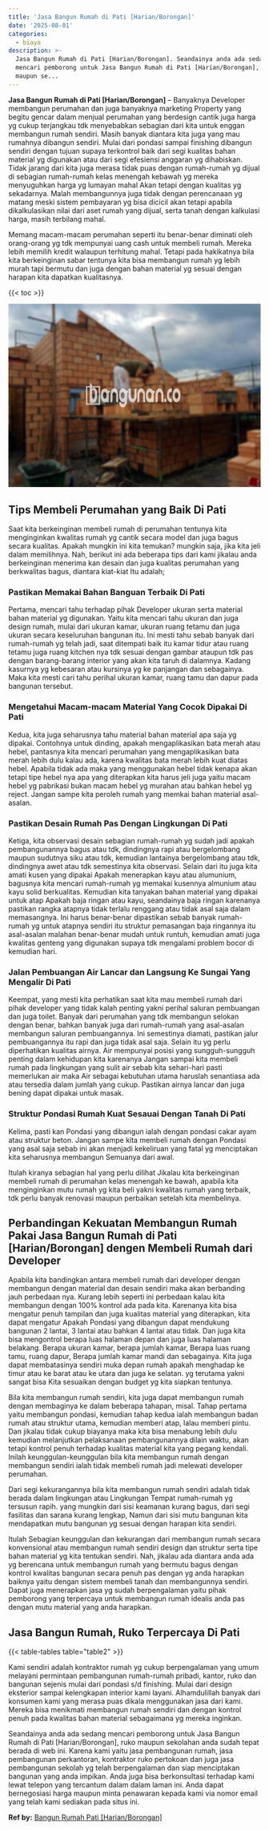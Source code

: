 ```yaml
---
title: 'Jasa Bangun Rumah di Pati [Harian/Borongan]'
date: '2025-08-01'
categories:
  - biaya
description: >-
  Jasa Bangun Rumah di Pati [Harian/Borongan]. Seandainya anda ada sedang
  mencari pemborong untuk Jasa Bangun Rumah di Pati [Harian/Borongan], ruko
  maupun se...
---
```


**Jasa Bangun Rumah di Pati \[Harian/Borongan\]** – Banyaknya Developer membangun perumahan dan juga banyaknya marketing Property yang begitu gencar dalam menjual perumahan yang berdesign cantik juga harga yg cukup terjangkau tdk menyebabkan sebagian dari kita untuk enggan membangun rumah sendiri. Masih banyak diantara kita juga yang mau rumahnya dibangun sendiri. Mulai dari pondasi sampai finishing dibangun sendiri dengan tujuan supaya terkontrol baik dari segi kualitas bahan material yg digunakan atau dari segi efesiensi anggaran yg dihabiskan. Tidak jarang dari kita juga merasa tidak puas dengan rumah-rumah yg dijual di sebagian rumah-rumah kelas menengah kebawah yg mereka menyuguhkan harga yg lumayan mahal Akan tetapi dengan kualitas yg sekadarnya. Malah membangunnya juga tidak dengan perencanaan yg matang meski sistem pembayaran yg bisa dicicil akan tetapi apabila dikalkulasikan nilai dari aset rumah yang dijual, serta tanah dengan kalkulasi harga, masih terbilang mahal.

Memang macam-macam perumahan seperti itu benar-benar diminati oleh orang-orang yg tdk mempunyai uang cash untuk membeli rumah. Mereka lebih memilih kredit walaupun terhitung mahal. Tetapi pada hakikatnya bila kita berkeinginan sabar tentunya kita bisa membangun rumah yg lebih murah tapi bermutu dan juga dengan bahan material yg sesuai dengan harapan kita dapatkan kualitasnya.

{{< toc >}}

![Jasa Bangun Rumah di Pati [Harian/Borongan]](/images/borong-bangunan-27.png)

## Tips Membeli Perumahan yang Baik Di Pati

Saat kita berkeinginan membeli rumah di perumahan tentunya kita menginginkan kwalitas rumah yg cantik secara model dan juga bagus secara kualitas. Apakah mungkin ini kita temukan? mungkin saja, jika kita jeli dalam memilihnya. Nah, berikut ini ada beberapa tips dari kami jikalau anda berkeinginan menerima kan desain dan juga kualitas perumahan yang berkwalitas bagus, diantara kiat-kiat Itu adalah;

### Pastikan Memakai Bahan Banguan Terbaik Di Pati

Pertama, mencari tahu terhadap pihak Developer ukuran serta material bahan material yg digunakan. Yaitu kita mencari tahu ukuran dan juga design rumah, mulai dari ukuran kamar, ukuran ruang tetamu dan juga ukuran secara keseluruhan bangunan itu. Ini mesti tahu sebab banyak dari rumah-rumah yg telah jadi, saat ditempati baik itu kamar tidur atau ruang tetamu juga ruang kitchen nya tdk sesuai dengan gambar ataupun tdk pas dengan barang-barang interior yang akan kita taruh di dalamnya. Kadang kasurnya yg kebesaran atau kursinya yg ke panjangan dan sebagainya. Maka kita mesti cari tahu perihal ukuran kamar, ruang tamu dan dapur pada bangunan tersebut.

### Mengetahui Macam-macam Material Yang Cocok Dipakai Di Pati

Kedua, kita juga seharusnya tahu material bahan material apa saja yg dipakai. Contohnya untuk dinding, apakah mengaplikasikan bata merah atau hebel, pantasnya kita mencari perumahan yang mengaplikasikan bata merah lebih dulu kalau ada, karena kwalitas bata merah lebih kuat diatas hebel. Apabila tidak ada maka yang menggunakan hebel tidak kenapa akan tetapi tipe hebel nya apa yang diterapkan kita harus jeli juga yaitu macam hebel yg pabrikasi bukan macam hebel yg murahan atau bahkan hebel yg reject. Jangan sampe kita peroleh rumah yang memkai bahan material asal-asalan.

### Pastikan Desain Rumah Pas Dengan Lingkungan Di Pati

Ketiga, kita observasi desain sebagian rumah-rumah yg sudah jadi apakah pembangunannya bagus atau tdk, dindingnya rapi atau bergelombang maupun sudutnya siku atau tdk, kemudian lantainya bergelombang atau tdk, dindingnya awet atau tdk semestinya kita observasi. Selain dari itu juga kita amati kusen yang dipakai Apakah menerapkan kayu atau alumunium, bagusnya kita mencari rumah-rumah yg memakai kusennya almunium atau kayu solid berkualitas. Kemudian kita tanyakan bahan material yang dipakai untuk atap Apakah baja ringan atau kayu, seandainya baja ringan karenanya pastikan rangka atapnya tidak terlalu renggang atau tidak asal saja dalam memasangnya. Ini harus benar-benar dipastikan sebab banyak rumah-rumah yg untuk atapnya sendiri itu struktur pemasangan baja ringannya itu asal-asalan malahan benar-benar mudah untuk runtuh, kemudian amati juga kwalitas genteng yang digunakan supaya tdk mengalami problem bocor di kemudian hari.

### Jalan Pembuangan Air Lancar dan Langsung Ke Sungai Yang Mengalir Di Pati

Keempat, yang mesti kita perhatikan saat kita mau membeli rumah dari pihak developer yang tidak kalah penting yakni perihal saluran pembuangan dan juga toilet. Banyak dari perumahan yang tdk membangun selokan dengan benar, bahkan banyak juga dari rumah-rumah yang asal-asalan membangun saluran pembuangannya. Ini semestinya diamati, pastikan jalur pembuangannya itu rapi dan juga tidak asal saja. Selain itu yg perlu diperhatikan kualitas airnya. Air mempunyai posisi yang sungguh-sungguh penting dalam kehidupan kita karenanya Jangan sampai kita membeli rumah pada lingkungan yang sulit air sebab kita sehari-hari pasti memerlukan air maka Air sebagai kebutuhan utama haruslah senantiasa ada atau tersedia dalam jumlah yang cukup. Pastikan airnya lancar dan juga bening dapat dipakai untuk masak.

### Struktur Pondasi Rumah Kuat Sesauai Dengan Tanah Di Pati

Kelima, pasti kan Pondasi yang dibangun ialah dengan pondasi cakar ayam atau struktur beton. Jangan sampe kita membeli rumah dengan Pondasi yang asal saja sebab ini akan menjadi kekeliruan yang fatal yg menciptakan kita seharusnya membangun Semuanya dari awal.

Itulah kiranya sebagian hal yang perlu dilihat Jikalau kita berkeinginan membeli rumah di perumahan kelas menengah ke bawah, apabila kita menginginkan mutu rumah yg kita beli yakni kwalitas rumah yang terbaik, tdk perlu banyak renovasi maupun perbaikan setelah kita membelinya.

## Perbandingan Kekuatan Membangun Rumah Pakai Jasa Bangun Rumah di Pati \[Harian/Borongan\] dengen Membeli Rumah dari Developer

Apabila kita bandingkan antara membeli rumah dari developer dengan membangun dengan material dan desain sendiri maka akan berbanding jauh perbedaan nya. Kurang lebih seperti ini perbedaan kalau kita membangun dengan 100% kontrol ada pada kita. Karenanya kita bisa mengatur penuh tampilan dan juga kualitas material yang diterapkan, kita dapat mengatur Apakah Pondasi yang dibangun dapat mendukung bangunan 2 lantai, 3 lantai atau bahkan 4 lantai atau tidak. Dan juga kita bisa mengontrol berapa luas halaman depan dan juga luas halaman belakang. Berapa ukuran kamar, berapa jumlah kamar, Berapa luas ruang tamu, ruang dapur, Berapa jumlah kamar mandi dan sebagainya. Kita juga dapat membatasinya sendiri muka depan rumah apakah menghadap ke timur atau ke barat atau ke utara dan juga ke selatan. yg terutama yakni sangat bisa Kita sesuaikan dengan budget yg kita siapkan tentunya.

Bila kita membangun rumah sendiri, kita juga dapat membangun rumah dengan membaginya ke dalam beberapa tahapan, misal. Tahap pertama yaitu membangun pondasi, kemudian tahap kedua ialah membangun badan rumah atau struktur utama, kemudian memberi atap, lalau memberi pintu. Dan jikalau tidak cukup biayanya maka kita bisa menabung lebih dulu kemudian melanjutkan pelaksanaan pembangunannya dilain waktu, akan tetapi kontrol penuh terhadap kualitas material kita yang pegang kendali. Inilah keunggulan-keunggulan bila kita membangun rumah dengan membangun sendiri ialah tidak membeli rumah jadi melewati developer perumahan.

Dari segi kekurangannya bila kita membangun rumah sendiri adalah tidak berada dalam lingkungan atau Lingkungan Tempat rumah-rumah yg tersusun rapih. yang mungkin dari sisi keamanan kurang bagus, dari segi fasilitas dan sarana kurang lengkap, Namun dari sisi mutu bangunan kita mendapatkan mutu bangunan yg sesuai dengan harapan kita sendiri.

Itulah Sebagian keunggulan dan kekurangan dari membangun rumah secara konvensional atau membangun rumah sendiri design dan struktur serta tipe bahan material yg kita tentukan sendiri. Nah, jikalau ada diantara anda ada yg berencana untuk membangun rumah yang bermutu bagus dengan kontrol kwalitas bangunan secara penuh pas dengan yg anda harapkan baiknya yaitu dengan sistem membeli tanah dan membangunnya sendiri. Dapat juga menerapkan jasa yg sudah berpengalaman yaitu pihak pemborong yang terpercaya untuk membangun rumah idealis anda pas dengan mutu material yang anda harapkan.

## Jasa Bangun Rumah, Ruko Terpercaya Di Pati

{{< table-tables table="table2" >}}

Kami sendiri adalah kontraktor rumah yg cukup berpengalaman yang umum melayani permintaan pembangunan rumah-rumah pribadi, kantor, ruko dan bangunan sejenis mulai dari pondasi s/d finishing. Mulai dari design eksterior sampai kelengkapan interior kami layani. Alhamdulillah banyak dari konsumen kami yang merasa puas dikala menggunakan jasa dari kami. Mereka bisa menikmati membangun rumah sendiri dan dengan kontrol penuh pada kwalitas bahan material sebagaimana yg mereka inginkan.

Seandainya anda ada sedang mencari pemborong untuk Jasa Bangun Rumah di Pati \[Harian/Borongan\], ruko maupun sekolahan anda sudah tepat berada di web ini. Karena kami yaitu jasa pembangunan rumah, jasa pembangunan perkantoran, kontraktor ruko pertokoan dan juga jasa pembangunan sekolah yg telah berpengalaman dan siap menciptakan bangunan yang anda impikan. Anda juga bisa berkonsultasi terhadap kami lewat telepon yang tercantum dalam dalam laman ini. Anda dapat bernegosiasi harga maupun minta penawaran kepada kami via nomor email yang telah kami sediakan pada situs ini.

**Ref by:** [Bangun Rumah Pati [Harian/Borongan]](https://id.wikipedia.org/wiki/Bangun)
